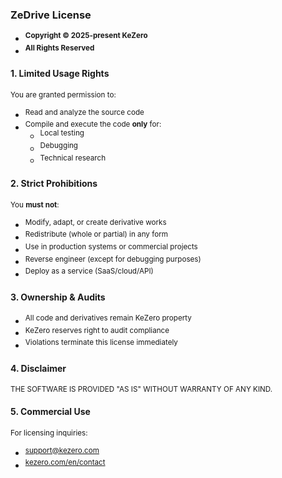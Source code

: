 ### ZeDrive License
- <sup>**Copyright © 2025-present KeZero**</sup>
- <sup>**All Rights Reserved**</sup>

#### 1. Limited Usage Rights
<sup>You are granted permission to:</sup>
- <sup>Read and analyze the source code</sup>
- <sup>Compile and execute the code **only** for:</sup>
  - <sup>Local testing</sup>
  - <sup>Debugging</sup>
  - <sup>Technical research</sup>
  
#### 2. Strict Prohibitions
<sup>You **must not**:</sup>
- <sup>Modify, adapt, or create derivative works</sup>
- <sup>Redistribute (whole or partial) in any form</sup>
- <sup>Use in production systems or commercial projects</sup>
- <sup>Reverse engineer (except for debugging purposes)</sup>
- <sup>Deploy as a service (SaaS/cloud/API)</sup>

#### 3. Ownership & Audits
- <sup>All code and derivatives remain KeZero property</sup>
- <sup>KeZero reserves right to audit compliance</sup>
- <sup>Violations terminate this license immediately</sup>

#### 4. Disclaimer
<sup>THE SOFTWARE IS PROVIDED "AS IS" WITHOUT WARRANTY OF ANY KIND.</sup>

#### 5. Commercial Use
<sup>For licensing inquiries:</sup>
- <sup>[support@kezero.com](mailto://support@kezero.com)</sup>
- <sup>[kezero.com/en/contact](https://kezero.com/en/contact)</sup>
